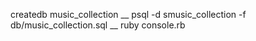createdb music_collection __
psql -d smusic_collection -f db/music_collection.sql __
ruby console.rb
